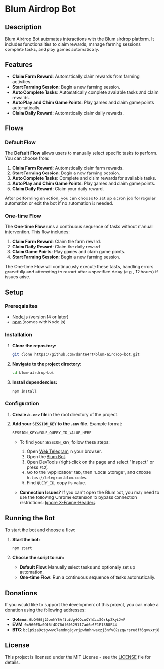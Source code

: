 # Blum Airdrop Bot

## Description

Blum Airdrop Bot automates interactions with the Blum airdrop platform. It includes functionalities to claim rewards, manage farming sessions, complete tasks, and play games automatically.

## Features

- **Claim Farm Reward**: Automatically claim rewards from farming activities.
- **Start Farming Session**: Begin a new farming session.
- **Auto Complete Tasks**: Automatically complete available tasks and claim rewards.
- **Auto Play and Claim Game Points**: Play games and claim game points automatically.
- **Claim Daily Reward**: Automatically claim daily rewards.

## Flows

### Default Flow

The **Default Flow** allows users to manually select specific tasks to perform. You can choose from:

1. **Claim Farm Reward**: Automatically claim farm rewards.
2. **Start Farming Session**: Begin a new farming session.
3. **Auto Complete Tasks**: Complete and claim rewards for available tasks.
4. **Auto Play and Claim Game Points**: Play games and claim game points.
5. **Claim Daily Reward**: Claim your daily reward.

After performing an action, you can choose to set up a cron job for regular automation or exit the bot if no automation is needed.

### One-time Flow

The **One-time Flow** runs a continuous sequence of tasks without manual intervention. This flow includes:

1. **Claim Farm Reward**: Claim the farm reward.
2. **Claim Daily Reward**: Claim the daily reward.
3. **Claim Game Points**: Play games and claim game points.
4. **Start Farming Session**: Begin a new farming session.

The One-time Flow will continuously execute these tasks, handling errors gracefully and attempting to restart after a specified delay (e.g., 12 hours) if issues arise.

## Setup

### Prerequisites

- [Node.js](https://nodejs.org/) (version 14 or later)
- [npm](https://www.npmjs.com/) (comes with Node.js)

### Installation

1. **Clone the repository:**

    ```bash
    git clone https://github.com/dante4rt/blum-airdrop-bot.git
    ```

2. **Navigate to the project directory:**

    ```bash
    cd blum-airdrop-bot
    ```

3. **Install dependencies:**

    ```bash
    npm install
    ```

### Configuration

1. **Create a `.env` file** in the root directory of the project.

2. **Add your `SESSION_KEY` to the `.env` file**. Example format:

    ```env
    SESSION_KEY=YOUR_QUERY_ID_VALUE_HERE
    ```

   - To find your `SESSION_KEY`, follow these steps:
     1. Open [Web Telegram](https://web.telegram.org) in your browser.
     2. Open the [Blum Bot](https://t.me/BlumCryptoBot/app?startapp=ref_vTHusRz4j0).
     3. Open DevTools (right-click on the page and select "Inspect" or press `F12`).
     4. Go to the "Application" tab, then "Local Storage", and choose `https://telegram.blum.codes`.
     5. Find `QUERY_ID`, copy its value.

   - **Connection Issues?** If you can't open the Blum bot, you may need to use the following Chrome extension to bypass connection restrictions: [Ignore X-Frame-Headers](https://chromewebstore.google.com/detail/ignore-x-frame-headers/gleekbfjekiniecknbkamfmkohkpodhe).

## Running the Bot

To start the bot and choose a flow:

1. **Start the bot:**

    ```bash
    npm start
    ```

2. **Choose the script to run:**
   - **Default Flow**: Manually select tasks and optionally set up automation.
   - **One-time Flow**: Run a continuous sequence of tasks automatically.

## Donations

If you would like to support the development of this project, you can make a donation using the following addresses:

- **Solana**: `GLQMG8j23ookY8Af1uLUg4CQzuQYhXcx56rkpZkyiJvP`
- **EVM**: `0x960EDa0D16f4D70df60629117ad6e5F1E13B8F44`
- **BTC**: `bc1p9za9ctgwwvc7amdng8gvrjpwhnhnwaxzj3nfv07szqwrsrudfh6qvvxrj8`

## License

This project is licensed under the MIT License - see the [LICENSE](LICENSE) file for details.
